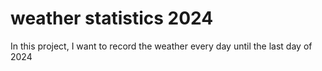 # weather statistics 2024

In this project, I want to record the weather every day until the last day of 2024 
